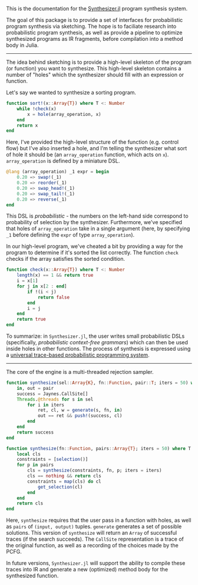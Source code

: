 This is the documentation for the [Synthesizer.jl](https://github.com/femtomc/Synthesizer.jl) program synthesis system.

The goal of this package is to provide a set of interfaces for probabilistic program synthesis via sketching. The hope is to faciliate research into probabilistic program synthesis, as well as provide a pipeline to optimize synthesized programs as IR fragments, before compilation into a method body in Julia.

---

The idea behind sketching is to provide a high-level skeleton of the program (or function) you want to synthesize. This high-level skeleton contains a number of "holes" which the synthesizer should fill with an expression or function.

Let's say we wanted to synthesize a sorting program.

```julia
function sort!(x::Array{T}) where T <: Number
    while !check(x)
        x = hole(array_operation, x)
    end
    return x
end
```

Here, I've provided the high-level structure of the function (e.g. control flow) but I've also inserted a hole, and I'm telling the synthesizer what sort of hole it should be (an `array_operation` function, which acts on `x`). `array_operation` is defined by a miniature DSL.

```julia
@lang (array_operation) _1 expr = begin
    0.20 => swap!(_1)
    0.20 => reorder(_1)
    0.20 => swap_head!(_1)
    0.20 => swap_tail!(_1)
    0.20 => reverse(_1)
end
```

This DSL is _probabilistic_ - the numbers on the left-hand side correspond to probability of selection by the synthesizer. Furthermore, we've specified that holes of `array_operation` take in a single argument (here, by specifying `_1` before defining the `expr` of type `array_operation`).

In our high-level program, we've cheated a bit by providing a way for the program to determine if it's sorted the list correctly. The function `check` checks if the array satisfies the sorted condition.

```julia
function check(x::Array{T}) where T <: Number
    length(x) == 1 && return true
    i = x[1]
    for j in x[2 : end]
        if !(i < j)
            return false
        end
        i = j
    end
    return true
end
```

To summarize: in `Synthesizer.jl`, the user writes small probabilistic DSLs (specifically, _probabilistic context-free grammars_) which can then be used inside holes in other functions. The process of synthesis is expressed using a [universal trace-based probabilistic programming system](https://github.com/femtomc/Jaynes.jl).

---

The core of the engine is a multi-threaded rejection sampler.

```julia
function synthesize(sel::Array{K}, fn::Function, pair::T; iters = 50) where {K <: Jaynes.ConstrainedSelection, T <: Tuple}
    in, out = pair
    success = Jaynes.CallSite[]
    Threads.@threads for s in sel
        for i in iters
            ret, cl, w = generate(s, fn, in)
            out == ret && push!(success, cl)
        end
    end
    return success
end

function synthesize(fn::Function, pairs::Array{T}; iters = 50) where T <: Tuple
    local cls
    constraints = [selection()]
    for p in pairs
        cls = synthesize(constraints, fn, p; iters = iters)
        cls == nothing && return cls
        constraints = map(cls) do cl
            get_selection(cl)
        end
    end
    return cls
end
```

Here, `synthesize` requires that the user pass in a function with holes, as well as `pairs` of `(input, output)` tuples. `generate` generates a set of possible solutions. This version of `synthesize` will return an `Array` of successful traces (if the search succeeds). The `CallSite` representation is a trace of the original function, as well as a recording of the choices made by the PCFG.

In future versions, `Synthesizer.jl` will support the ability to compile these traces into IR and generate a new (optimized) method body for the synthesized function.
